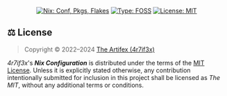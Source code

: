 <p align="center">
    <a href="https://nixos.org">
        <img src="https://img.shields.io/badge/NixOS-Ready-4d70b7?logo=nixos&logoColor=7eb8e3&style=flat-square" alt="Nix: Conf, Pkgs, Flakes"></a>
    <a href="https://en.wikipedia.org/wiki/Free_and_open-source_software">
        <img src="https://img.shields.io/badge/type-FOSS-3da639?style=flat-square" alt="Type: FOSS"></a>
    <a href="https://github.com/4r7if3x/nixcfg/blob/main/LICENSE.md">
        <img src="https://img.shields.io/badge/license-MIT-a6263a?style=flat-square" alt="License: MIT"></a>
</p>

## ⚖️ License

> Copyright © 2022–2024 [The Artifex (4r7if3x)](https://github.com/4r7if3x)

_4r7if3x_'s **_Nix Configuration_** is distributed under the terms of the [MIT License](https://github.com/4r7if3x/nixcfg/blob/main/LICENSE.md). Unless it is explicitly stated otherwise, any contribution intentionally submitted for inclusion in this project shall be licensed as _The MIT_, without any additional terms or conditions.
